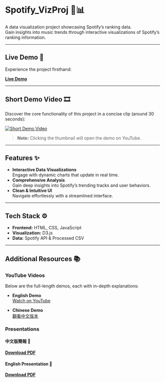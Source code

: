# Spotify_VizProj 🎵📊

A data visualization project showcasing Spotify’s ranking data.  
Gain insights into music trends through interactive visualizations of Spotify’s ranking information.

---

## Live Demo 🚀
Experience the project firsthand:

**[Live Demo](https://ziyon17.github.io/Spotify_VizProj/)**  

---

## Short Demo Video 🎞️
Discover the core functionality of this project in a concise clip (around 30 seconds):

[![Short Demo Video](https://img.youtube.com/vi/u8_2Ooqh04M/0.jpg)](https://youtu.be/u8_2Ooqh04M)

> **Note:** Clicking the thumbnail will open the demo on YouTube.  

---

## Features ✨
- **Interactive Data Visualizations**  
  Engage with dynamic charts that update in real time.
- **Comprehensive Analysis**  
  Gain deep insights into Spotify’s trending tracks and user behaviors.
- **Clean & Intuitive UI**  
  Navigate effortlessly with a streamlined interface.

---

## Tech Stack ⚙️
- **Frontend:** HTML, CSS, JavaScript  
- **Visualization:** D3.js  
- **Data:** Spotify API & Processed CSV  

---

## Additional Resources 📚

### YouTube Videos
Below are the full-length demos, each with in-depth explanations:

- **English Demo**  
  [Watch on YouTube](https://youtu.be/ow8XjdUg9ps)

- **Chinese Demo**  
  [觀看中文版本](https://youtu.be/iLQb6wLOlJo)

### Presentations

#### 中文版簡報 📄
[**Download PDF**](https://drive.google.com/file/d/168TmkqmqonxuZSOx5w-0COm79wWERa08/view?usp=drive_link)  

#### English Presentation 📄
[**Download PDF**](https://drive.google.com/file/d/120R3sGlhq17cBlKdYgL6-OztEIs0x6VD/view?usp=drive_link)  
